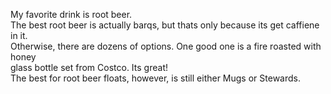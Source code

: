 My favorite drink is root beer. \
The best root beer is actually barqs, but thats only because its get caffiene in it. \
Otherwise, there are dozens of options. One good one is a fire roasted with honey \
glass bottle set from Costco. Its great! \
The best for root beer floats, however, is still either Mugs or Stewards.
